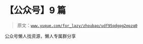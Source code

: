 # 【公众号】9 篇

> 原文：[`www.yuque.com/for_lazy/zhoubao/udf95qdgpg2epzq0`](https://www.yuque.com/for_lazy/zhoubao/udf95qdgpg2epzq0)

公众号懒人找资源，懒人专属群分享
